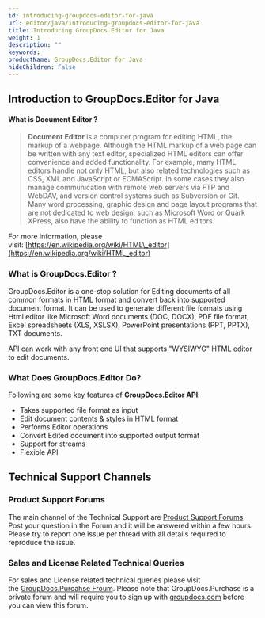 ```yaml
---
id: introducing-groupdocs-editor-for-java
url: editor/java/introducing-groupdocs-editor-for-java
title: Introducing GroupDocs.Editor for Java
weight: 1
description: ""
keywords: 
productName: GroupDocs.Editor for Java
hideChildren: False
---
```

## Introduction to GroupDocs.Editor for Java

#### What is Document Editor ?

> **Document Editor** is a computer program for editing HTML, the markup of a webpage. Although the HTML markup of a web page can be written with any text editor, specialized HTML editors can offer convenience and added functionality. For example, many HTML editors handle not only HTML, but also related technologies such as CSS, XML and JavaScript or ECMAScript. In some cases they also manage communication with remote web servers via FTP and WebDAV, and version control systems such as Subversion or Git. Many word processing, graphic design and page layout programs that are not dedicated to web design, such as Microsoft Word or Quark XPress, also have the ability to function as HTML editors.

For more information, please visit: [https://en.wikipedia.org/wiki/HTML\_editor](https://en.wikipedia.org/wiki/HTML_editor)

### What is GroupDocs.Editor ?

GroupDocs.Editor is a one-stop solution for Editing documents of all common formats in HTML format and convert back into supported document format. It can be used to generate different file formats using Html editor like Microsoft Word documents (DOC, DOCX), PDF file format, Excel spreadsheets (XLS, XSLSX), PowerPoint presentations (PPT, PPTX), TXT documents.

API can work with any front end UI that supports "WYSIWYG" HTML editor to edit documents.

### What Does GroupDocs.Editor Do?

Following are some key features of **GroupDocs.Editor API**:

*   Takes supported file format as input
*   Edit document contents & styles in HTML format
*   Performs Editor operations
*   Convert Edited document into supported output format
*   Support for streams
*   Flexible API

## Technical Support Channels

### Product Support Forums

The main channel of the Technical Support are [Product Support Forums](https://forum.groupdocs.com/c/editor). Post your question in the Forum and it will be answered within a few hours. Please try to report one issue per thread with all details required to reproduce the issue.

### Sales and License Related Technical Queries

For sales and License related technical queries please visit the [GroupDocs.Purcahse Froum](https://forum.groupdocs.com/c/purchase). Please note that GroupDocs.Purchase is a private forum and will require you to sign up with [groupdocs.com](http://www.groupdocs.com/) before you can view this forum.
